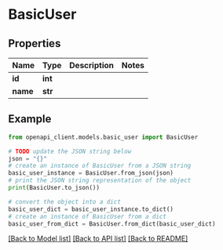 # BasicUser


## Properties

Name | Type | Description | Notes
------------ | ------------- | ------------- | -------------
**id** | **int** |  | 
**name** | **str** |  | 

## Example

```python
from openapi_client.models.basic_user import BasicUser

# TODO update the JSON string below
json = "{}"
# create an instance of BasicUser from a JSON string
basic_user_instance = BasicUser.from_json(json)
# print the JSON string representation of the object
print(BasicUser.to_json())

# convert the object into a dict
basic_user_dict = basic_user_instance.to_dict()
# create an instance of BasicUser from a dict
basic_user_from_dict = BasicUser.from_dict(basic_user_dict)
```
[[Back to Model list]](../README.md#documentation-for-models) [[Back to API list]](../README.md#documentation-for-api-endpoints) [[Back to README]](../README.md)


